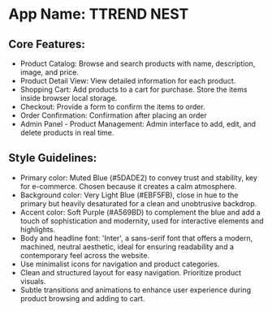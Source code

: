 # **App Name**: TTREND NEST

## Core Features:

- Product Catalog: Browse and search products with name, description, image, and price.
- Product Detail View: View detailed information for each product.
- Shopping Cart: Add products to a cart for purchase. Store the items inside browser local storage.
- Checkout: Provide a form to confirm the items to order.
- Order Confirmation: Confirmation after placing an order
- Admin Panel - Product Management: Admin interface to add, edit, and delete products in real time.

## Style Guidelines:

- Primary color: Muted Blue (#5DADE2) to convey trust and stability, key for e-commerce. Chosen because it creates a calm atmosphere.
- Background color: Very Light Blue (#EBF5FB), close in hue to the primary but heavily desaturated for a clean and unobtrusive backdrop.
- Accent color: Soft Purple (#A569BD) to complement the blue and add a touch of sophistication and modernity, used for interactive elements and highlights.
- Body and headline font: 'Inter', a sans-serif font that offers a modern, machined, neutral aesthetic, ideal for ensuring readability and a contemporary feel across the website.
- Use minimalist icons for navigation and product categories.
- Clean and structured layout for easy navigation. Prioritize product visuals.
- Subtle transitions and animations to enhance user experience during product browsing and adding to cart.